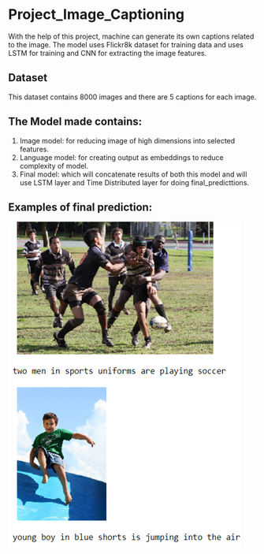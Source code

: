 # Project_Image_Captioning
With the help of this project, machine can generate its own captions related to the image. The model uses Flickr8k dataset for training data and uses LSTM for training and CNN for extracting the image features.

## Dataset
This dataset contains 8000 images and there are 5 captions for each image.

## The Model made contains:

1) Image model: for reducing image of high dimensions into selected features.  
2) Language model: for creating output as embeddings to reduce complexity of model. 
3) Final model: which will concatenate results of both this model and will use LSTM layer and Time Distributed layer for doing final_predicttions.
  
  
## Examples of final prediction:

![](Picture1.png)




